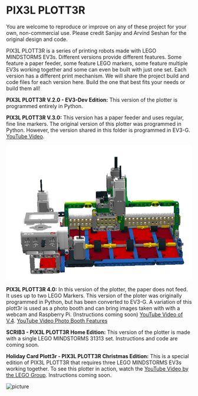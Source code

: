 # PIX3L PLOTT3R
You are welcome to reproduce or improve on any of these project for your own, non-commercial use.  Please credit Sanjay and Arvind Seshan for the original design and code.

PIX3L PLOTT3R is a series of printing robots made with LEGO MINDSTORMS EV3s. Different versions provide different features. Some feature a paper feeder, some feature LEGO markers, some feature multiple EV3s working together and some can even be built with just one set. Each version has a different print mechanism. We will share the project build and code files for each version here. Build the one that best fits your needs or build them all!

**PIX3L PLOTT3R V.2.0 - EV3-Dev Edition:** This version of the plotter is programmed entirely in Python.

**PIX3L PLOTT3R V.3.0:** This version has a paper feeder and uses regular, fine line markers. The original version of this plotter was programmed in Python. However, the version shared in this folder is programmed in EV3-G.  <a href="https://youtu.be/4uXEJy2_22A">YouTube Video</a>.  

![picture](V3/Pix3lv3.png)

**PIX3L PLOTT3R 4.0:** In this version of the plotter, the paper does not feed. It uses up to two LEGO Markers. This version of the ploter was originally programmed in Python, but has been converted to EV3-G. A variation of this plott3r is used as a photo booth and can bring images taken with with a webcam and Raspberry Pi. (Instructions coming soon) <a href="https://youtu.be/BFtARiJcW8w">YouTube Video of V.4</a>.  <a href="https://www.youtube.com/watch?v=ojMbPc9EGgU">YouTube Video Photo Booth Features</a> 

**SCRIB3 - PIX3L PLOTT3R Home Edition:** This version of the plotter is made with a single LEGO MINDSTORMS 31313 set. Instructions and code are coming soon.

**Holiday Card Plott3r -  PIX3L PLOTT3R Christmas Edition:** This is a special edition of PIX3L PLOTT3R that requires three LEGO MINDSTORMS EV3s working together. To see this plotter in action, watch the
 <a href="https://youtu.be/XGDPLqzy6EA">YouTube Video by the LEGO Group</a>. Instructions coming soon.

![picture](https://github.com/seshanbrothers/projects/raw/master/HolidayPlott3r.JPG)


